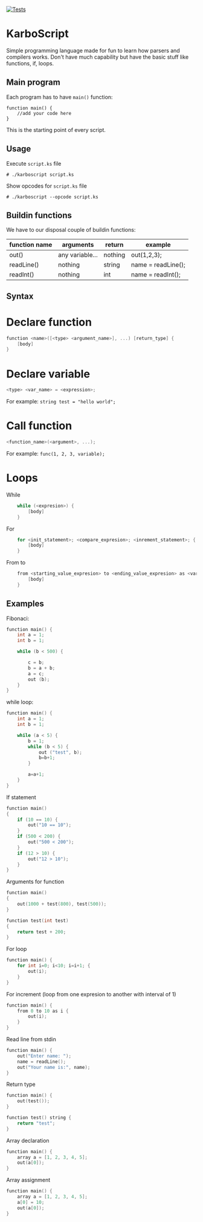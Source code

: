 [![Tests](https://github.com/karboosx/karboscript/actions/workflows/tests.yml/badge.svg?branch=master)](https://github.com/karboosx/karboscript/actions/workflows/tests.yml)

# KarboScript

Simple programming language made for fun to learn how parsers and compilers works. Don't have much capability but have the basic stuff like functions, if, loops.

## Main program

Each program has to have `main()` function:
```
function main() {
    //add your code here
}
```

This is the starting point of every script.

## Usage

Execute `script.ks` file
```
# ./karboscript script.ks
```

Show opcodes for `script.ks` file
```
# ./karboscript --opcode script.ks
```

## Buildin functions

We have to our disposal couple of buildin functions:

| function name | arguments | return | example |
|---------------|-----------|--------|---------|
| out() | any variable... | nothing | out(1,2,3); |
| readLine() | nothing | string | name = readLine(); |
| readInt() | nothing | int | name = readInt(); |

## Syntax

# Declare function

```c
function <name>([<type> <argument_name>], ...) [return_type] {
    [body]
}
```

# Declare variable
```c
<type> <var_name> = <expression>;
```
For example: `string test = "hello world";`

# Call function
```c
<function_name>(<argument>, ...);
```
For example: `func(1, 2, 3, variable);`

# Loops
While
```c
    while (<expresion>) {
        [body]
    }
```

For
```c
    for <init_statement>; <compare_expresion>; <inrement_statement>; {
        [body]
    }
```

From to
```c
    from <starting_value_expresion> to <ending_value_expresion> as <variable_name>; {
        [body]
    }
```

## Examples

Fibonaci:
```c
function main() {
    int a = 1;
    int b = 1;

    while (b < 500) {

        c = b;
        b = a + b;
        a = c;
        out (b);
    }
}
```

while loop:
```c
function main() {
    int a = 1;
    int b = 1;

    while (a < 5) {
        b = 1;
        while (b < 5) {
            out ("test", b);
            b=b+1;
        }

        a=a+1;
    }
}

```

If statement
```c
function main()
{
    if (10 == 10) {
        out("10 == 10");
    }
    if (500 < 200) {
        out("500 < 200");
    }
    if (12 > 10) {
        out("12 > 10");
    }
}
```

Arguments for function
```c
function main()
{
    out(1000 + test(800), test(500));
}

function test(int test)
{
    return test + 200;
}
```

For loop
```c
function main() {
    for int i=0; i<10; i=i+1; {
        out(i);
    }
}
```

For increment (loop from one expresion to another with interval of 1)
```c
function main() {
    from 0 to 10 as i {
        out(i);
    }
}
```

Read line from stdin
```c
function main() {
    out("Enter name: ");
    name = readLine();
    out("Your name is:", name);
}
```

Return type
```c
function main() {
    out(test());
}

function test() string {
    return "test";
}
```

Array declaration
```c
function main() {
    array a = [1, 2, 3, 4, 5];
    out(a[0]);
}
```

Array assignment
```c
function main() {
    array a = [1, 2, 3, 4, 5];
    a[0] = 10;
    out(a[0]);
}
```

